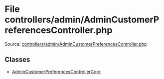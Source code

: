 File controllers/admin/AdminCustomerPreferencesController.php
=========

Source: [controllers/admin/AdminCustomerPreferencesController.php](https://github.com/PrestaShop/PrestaShop/blob/1.5.0.13/controllers/admin/AdminCustomerPreferencesController.php)


Classes
-------

* [AdminCustomerPreferencesControllerCore](class.AdminCustomerPreferencesControllerCore.md)

